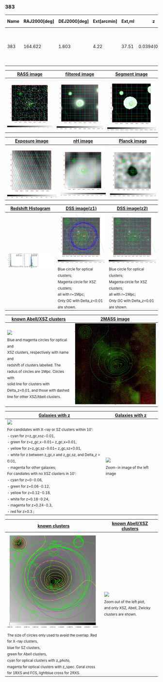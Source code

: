 <div STYLE="page-break-after: always;"></div>

### 383

|Name|RAJ2000[deg]|DEJ2000[deg] |Ext[arcmin]| Ext,ml | z | z_src| C|GC(XSZ,Delta_z<0.01)| GC(OPT,Delta_z<0.01)|GC| R_sig[arcmin] | R500[arcmin] | R500[Mpc]| CRsig[c/s] | CR500[c/s] |L500[1E44 erg/s]|F500[1E-12 erg/s/cm^2]| M500[1E14 Msun]|Tx[keV]|Cnt_sig|Beta|Rc[arcmin]|Comment|Alias|
|---|---|---|---|---|---|------|---|--------|---------|----------|---|---|---|---|---|---|---|---|---|---|---|---|---|---|
|383| 164.622| 1.603| 4.22| 37.51| 0.0394(0.005)| z1, z_xsz| B| L03, MCXC| A, N, W| A, C, F20, L03, MCXC, N, SWXCS, W| 15.625| 13.714| 0.642| 0.248(0.039)| 0.243(0.038)| 0.151(0.017)| 4.176(0.470)| 0.78(0.05)| 1.86(0.07)| 83.0| 0.850(-0.149+0.106)| 7.736(-1.566+1.092)| -| k492|

|[RASS image](../image/383/383_img.pdf)|[filtered image](../image/383/383_fil.pdf)|[Segment image](../image/383/383_seg.pdf)|
|-------------------|--------------------|-------------------|
| <img src="../image/383/383_img.png" width="300">  | <img src="../image/383/383_fil.png" width="300">   | <img src="../image/383/383_seg.png" width="300">  |

|[Exposure image](../image/383/383_mex.pdf)| [nH image](../image/383/383_nh.pdf)| [Planck image](../image/383/383_p.pdf)|
|-------------------|--------------------|-------------------|
|<img src="../image/383/383_mex.png" width="300">   | <img src="../image/383/383_nh.png" width="300">    | <img src="../image/383/383_p.png" width="300"> |

|[Redshift Histogram](../image/383/383_zg.pdf) | [DSS image(z1)](../image/383/383_dss_z1.pdf)      |  [DSS image(z2)](../image/383/383_dss_z2.pdf)    |
|-------------------|--------------------|-------------------|
|<img src="../image/383/383_zg.png" width="300"> |<img src="../image/383/383_dss_z1.png" width="300"> <sub><br>Blue circle for optical clusters; <br>Magenta circle for XSZ clusters; <br>all with r=1Mpc; <br>Only GC with Delta_z<0.01 are shown. </sub>| <img src="../image/383/383_dss_z2.png" width="300"><sub><br>Blue circle for optical clusters; <br>Magenta circle for XSZ clusters; <br>all with r=1Mpc; <br>Only GC with Delta_z<0.01 are shown. </sub> |

|[known Abell/XSZ clusters](../image/383/383_m.pdf) | [2MASS image](../image/383/383_2mass.pdf)      |
|-------------------|-------------------|
|<img src=../image/383/383_m.png width="300"> <br><sub>Blue and magenta circles for optical and <br>XSZ clusters, respectively with name and <br>redshift of clusters labelled. The <br>radius of circles are 1Mpc. Circles with <br>solid line for clusters with <br>Delta_z<0.01, and those with dashed <br>line for other XSZ/Abell clusters.        </sub>|<img src="../image/383/383_2mass.png" width="300">  |

|[Galaxies with z](../image/383/383_opt_ned.pdf) |[Galaxies with z](../image/383/383_opt_ned_zoom.pdf) |
|-------------------|-------------------|
| <img src=../image/383/383_opt_ned.png width="300"> <br><sub> For candidates with X-ray or SZ clusters within 10': <br> - cyan for z<z_gc,xsz-0.01, <br> - green for z=z_gc,x-0.01~ z_gc,x+0.01, <br> - yellow for z=z_gc,sz-0.01~ z_gc,sz+0.01, <br> - white for z between z_gc,x and z_gc,sz, and Delta_z > 0.01, <br> - magenta for other galaxies; <br>For candiates with no XSZ clusters in 10': <br> - cyan for z=0-0.06, <br> - green for z=0.06-0.12, <br> - yellow for z=0.12-0.18, <br> - white for z=0.18-0.24, <br> - magenta for z=0.24-0.3, <br> - red for z>0.3 ;  </sub>|<img src=../image/383/383_opt_ned_zoom.png width="300">  <br><sub> Zoom-in image of the left image</sub>|

|[known clusters](../image/383/383_gc.pdf) |[known Abell/XSZ clusters](../image/383/383_gc_large.pdf) |
|-------------------|-------------------|
| <img src=../image/383/383_gc.png width="300"> <br><sub> The size of circles only used to avoid the overlap. Red for X-ray clusters, <br> blue for SZ clusters, <br> green for Abell clusters, <br> cyan for optical clusters with z_photo, <br> magenta for optical clusters with z_spec. Coral cross for 1RXS and FCS, lightblue cross for 2RXS. </sub>|<img src=../image/383/383_gc_large.png width="300"> <br><sub> Zoom out of the left plot, <br> and only XSZ, Abell, Zwicky clusters are shown. </sub> |




